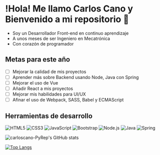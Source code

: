 # !Hola! Me llamo Carlos Cano y Bienvenido a mi repositorio 👋

- Soy un Desarrollador Front-end en continuo aprendizaje 
- A unos meses de ser Ingeniero en Mecatrónica
- Con corazón de programador

## Metas para este año
- [ ] Mejorar la calidad de mis proyectos
- [ ] Aprender más sobre Backend usando Node, Java con Spring
- [ ] Mejorar el uso de Vue
- [ ] Añadir React a mis proyectos
- [ ] Mejorar mis habilidades para UI/UX
- [ ] Afinar el uso de Webpack, SASS, Babel y ECMAScript

## Herramientas de desarrollo
![HTML5](https://img.shields.io/static/v1?label=&message=HTML5&color=blue)
![CSS3](https://img.shields.io/static/v1?label=&message=CSS3&color=blue)
![JavaScript](https://img.shields.io/static/v1?label=&message=JavaScript&color=blue)
![Bootstrap](https://img.shields.io/static/v1?label=&message=Bootstrap&color=blue)
![Node.js](https://img.shields.io/static/v1?label=&message=Node.js&color=blue)
![Java](https://img.shields.io/static/v1?label=&message=Java&color=blue)
![Spring](https://img.shields.io/static/v1?label=&message=Springboot&color=blue)

![carloscano-PyRep's GitHub stats](https://github-readme-stats.vercel.app/api?username=carloscano-PyRep&show_icons=true&theme=onedark)

[![Top Langs](https://github-readme-stats.vercel.app/api/top-langs/?username=carloscano-PyRep&&layout=compact)](https://github.com/anuraghazra/github-readme-stats)

<!--
**carloscano-PyRep/carloscano-PyRep** is a ✨ _special_ ✨ repository because its `README.md` (this file) appears on your GitHub profile.

Here are some ideas to get you started:

- 🔭 I’m currently working on ...
- 🌱 I’m currently learning ...
- 👯 I’m looking to collaborate on ...
- 🤔 I’m looking for help with ...
- 💬 Ask me about ...
- 📫 How to reach me: ...
- 😄 Pronouns: ...
- ⚡ Fun fact: ...
-->
